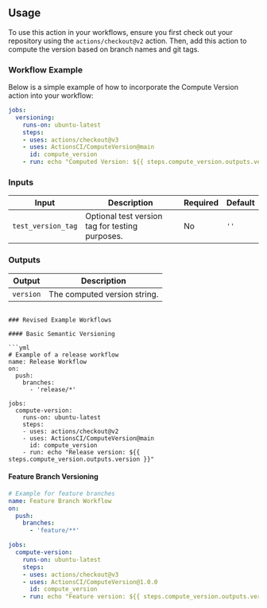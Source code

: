 ## Usage

To use this action in your workflows, ensure you first check out your repository using the `actions/checkout@v2` action. Then, add this action to compute the version based on branch names and git tags.

### Workflow Example

Below is a simple example of how to incorporate the Compute Version action into your workflow:

```yml
jobs:
  versioning:
    runs-on: ubuntu-latest
    steps:
    - uses: actions/checkout@v3
    - uses: ActionsCI/ComputeVersion@main
      id: compute_version
    - run: echo "Computed Version: ${{ steps.compute_version.outputs.version }}"
```

### Inputs

| Input             | Description                                       | Required | Default |
|-------------------|---------------------------------------------------|----------|---------|
| `test_version_tag`| Optional test version tag for testing purposes.   | No       | `''`    |

### Outputs

| Output    | Description                             |
|-----------|-----------------------------------------|
| `version` | The computed version string.            |
```

### Revised Example Workflows

#### Basic Semantic Versioning

```yml
# Example of a release workflow
name: Release Workflow
on:
  push:
    branches:
      - 'release/*'

jobs:
  compute-version:
    runs-on: ubuntu-latest
    steps:
    - uses: actions/checkout@v2
    - uses: ActionsCI/ComputeVersion@main
      id: compute_version
    - run: echo "Release version: ${{ steps.compute_version.outputs.version }}"
```

#### Feature Branch Versioning

```yml
# Example for feature branches
name: Feature Branch Workflow
on:
  push:
    branches:
      - 'feature/**'

jobs:
  compute-version:
    runs-on: ubuntu-latest
    steps:
    - uses: actions/checkout@v3
    - uses: ActionsCI/ComputeVersion@1.0.0
      id: compute_version
    - run: echo "Feature version: ${{ steps.compute_version.outputs.version }}"
```
